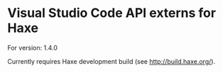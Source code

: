 # Visual Studio Code API externs for Haxe

For version: 1.4.0

Currently requires Haxe development build (see http://build.haxe.org/).
